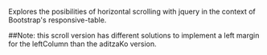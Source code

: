 Explores the posibilities of horizontal scrolling with jquery in the 
context of Bootstrap's responsive-table.

##Note: 
this scroll version has different solutions to implement a left
margin for the leftColumn than the aditzaKo version.